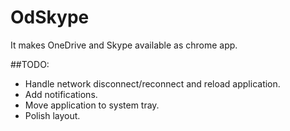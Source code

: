 # OdSkype
It makes OneDrive and Skype available as chrome app.

##TODO:
* Handle network disconnect/reconnect and reload application.
* Add notifications.
* Move application to system tray.
* Polish layout.
